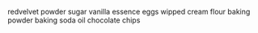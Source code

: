 redvelvet powder
sugar
vanilla essence
eggs
wipped cream
flour
baking powder
baking soda
oil
chocolate chips
